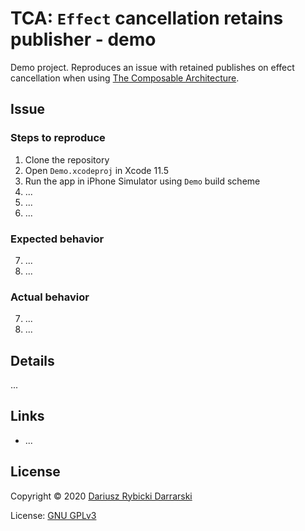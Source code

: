 # TCA: `Effect` cancellation retains publisher - demo

Demo project. Reproduces an issue with retained publishes on effect cancellation when using [The Composable Architecture](https://github.com/pointfreeco/swift-composable-architecture).

## Issue

### Steps to reproduce

1. Clone the repository
2. Open `Demo.xcodeproj` in Xcode 11.5
3. Run the app in iPhone Simulator using `Demo` build scheme
4. ...
5. ...
6. ...

### Expected behavior

7. ...
8. ...

### Actual behavior

7. ...
8. ...

## Details

...

## Links

- ...

## License

Copyright © 2020 [Dariusz Rybicki Darrarski](http://www.darrarski.pl)

License: [GNU GPLv3](LICENSE)

